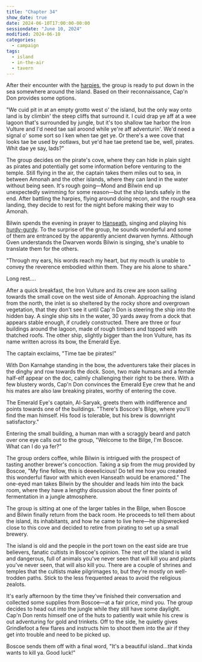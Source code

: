 ```yaml
---
title: "Chapter 34"
show_date: true
date: 2024-06-10T17:00:00-00:00
sessiondate: "June 10, 2024"
modified: 2024-06-10
categories:
  - campaign
tags:
  - island
  - in-the-air
  - tavern
---
```


After their encounter with the [harpies](https://www.dndbeyond.com/monsters/16919-harpy),
the group is ready to put down in the sea somewhere around the island. Based on their
reconnaissance, Cap'n Don provides some options.

"We cuid pit in at an empty grotto west o' the island, but the only way onto land is by
climbin' the steep cliffs that surround it. I cuid drap ye aff at a wee lagoon that's
surrounded by jungle, but it's too shallow tae harbor the Iron Vulture and I'd need tae
sail aroond while ye're aff adventurin'. We'd need a signal o' some sort so I ken when
tae get ye. Or there's a wee cove that looks tae be used by ootlaws, but ye'd hae tae
pretend tae be, well, pirates. Whit dae ye say, lads?"

<!-- English version
We could put in at an empty grotto west of the island, but the only way onto land is by 
climbing the steep cliffs that surround it. I could drop you off at a small lagoon that's 
surrounded by jungle, but it's too shallow to harbor the Iron Vulture and I'd need to sail 
around while you're off adventuring. We'd need a signal of some sort so I know when to get you. 
Or there's a small cove that looks to be used by outlaws, but you'd have to pretend to be, well, 
pirates. What do ya say, lads?
-->

The group decides on the pirate's cove, where they can hide in plain sight as pirates and
potentially get some information before venturing to the temple. Still flying in the air,
the captain takes them miles out to sea, in between Amonah and the other islands, where
they can land in the water without being seen. It's rough going—Mond and Bilwin end
up unexpectedly swimming for some reason—but the ship lands safely in the end. After battling
the harpies, flying around doing recon, and the rough sea landing, they decide to rest for
the night before making their way to Amonah.

Bilwin spends the evening in prayer to [Hanseath](https://forgottenrealms.fandom.com/wiki/Hanseath),
singing and playing his [hurdy-gurdy](https://en.wikipedia.org/wiki/Hurdy-gurdy). To the
surprise of the group, he sounds wonderful and some of them are entranced by the apparently
ancient dwarven hymns. Although Gven understands the Dwarven words Bilwin is singing, she's
unable to translate them for the others.

"Through my ears, his words reach my heart, but my mouth is unable to convey the reverence
embodied within them. They are his alone to share."

Long rest....

After a quick breakfast, the Iron Vulture and its crew are soon sailing towards the small
cove on the west side of Amonah. Approaching the island from the north, the inlet is so
sheltered by the rocky shore and overgrown vegetation, that they don't see it until Cap'n
Don is steering the ship into the hidden bay. A single ship sits in the water, 30 yards away
from a dock that appears stable enough, if crudely constructed. There are three or four
buildings around the lagoon, made of rough timbers and topped with thatched roofs. The other
ship, slightly bigger than the Iron Vulture, has its name written across its bow, the Emerald
Eye.

The captain exclaims, "Time tae be pirates!" 

With Don Karnahge standing in the bow, the adventurers take their places in the dinghy
and row towards the dock. Soon, two male humans and a female half-elf appear on the doc,
calmly challenging their right to be there. With a few blustery words, Cap'n Don convinces
the Emerald Eye crew that he and his mates are also law breaking pirates, worthy of
entering the cove.

The Emerald Eye's captain, Al-Saryak, greets them with indifference and points towards one
of the buildings. "There's Boscoe's Bilge, where you'll find the man
himself. His food is tolerable, but his brew is downright satisfactory."

Entering the small building, a human man with a scraggly beard and patch over one eye
calls out to the group, "Welcome to the Bilge, I'm Boscoe. What can I do ya fer?"

The group orders coffee, while Bilwin is intrigued with the prospect of tasting
another brewer's concoction. Taking a sip from the mug provided by Boscoe, "My fine
fellow, this is deeeelicious! Do tell me how you created this wonderful flavor with
which even Hanseath would be enamored." The one-eyed man takes Bilwin by the shoulder
and leads him into the back room, where they have a lengthy discussion about the finer
points of fermentation in a jungle atmosphere.

The group is sitting at one of the larger tables in the Bilge, when Boscoe and Bilwin
finally return from the back room. He proceeds to tell them about the island, its
inhabitants, and how he came to live here—he shipwrecked close to this cove and
decided to retire from pirating to set up a small brewery.

The island is old and the people in the port town on the east side are true
believers, fanatic cultists in Boscoe's opinion. The rest of the island is wild
and dangerous, full of animals you've never seen that will kill you and plants
you've never seen, that will also kill you. There are a couple of shrines and
temples that the cultists make pilgrimages to, but they're mostly on well-trodden
paths. Stick to the less frequented areas to avoid the religious zealots.

It's early afternoon by the time they've finished their conversation and collected
some supplies from Boscoe—at a fair price, mind you. The group decides to head out
into the jungle while they still have some daylight. Cap'n Don rents himself one of
the huts to patiently wait while his crew is out adventuring for gold and trinkets.
Off to the side, he quietly gives Grindlefoot a few flares and instructs him to
shoot them into the air if they get into trouble and need to be picked up.

Boscoe sends them off with a final word, "It's a beautiful island...that kinda wants
to kill ya. Good luck!"

<!-- NOTES -->

<!-- em dash: — | Mac kebyoard shortcut = Option + Shift + Dash (-) -->
<!-- https://oatcookies.neocities.org/dndmoney to convert copper, silver, gold, and more into CP -->
<!-- Frequently used links:
  [Barbarian rage](https://www.thegamer.com/dungeons-dragons-dnd-barbarian-rage-explained-guide/)
  [Chaos Bolt](https://www.dndbeyond.com/spells/14761-chaos-bolt)
  [Hellish Rebuke](https://www.dndbeyond.com/spells/hellish-rebuke)
  [hurdy-gurdy](https://en.wikipedia.org/wiki/Hurdy-gurdy)
  [Mind Spike](http://dnd5e.wikidot.com/spell:mind-spike)
  [Shillelagh](https://www.dndbeyond.com/spells/2249-shillelagh)
  [Spiritual Weapon](https://www.dndbeyond.com/spells/2133-guiding-bolt)
-->
<!--
  Lists of spells for the classes:
    - Bard spells: https://www.dndbeyond.com/spells/class/1-bard
    - Cleric spells: https://www.dndbeyond.com/spells/class/cleric 
    - Druid spells: https://www.dndbeyond.com/spells/class/druid
    - Sorcerer spells: https://www.dndbeyond.com/spells/class/sorcerer
  Monsters: https://www.dndbeyond.com/monsters
-->
<!-- Directions on a boat:
  Port = left side
  Starboard = right side
  Bow = front
  Aft = back (inside the ship, on board)
  Stern = back (outside, offboard)
-->
